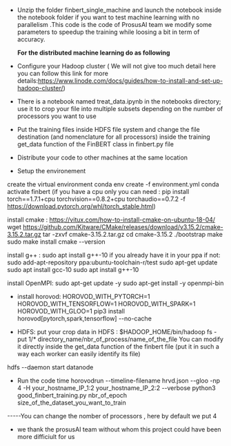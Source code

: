 
- Unzip the folder finbert_single_machine and launch the notebook inside the notebook folder if you want to test machine learning with no parallelism .This code is the code of  ProsusAI team we modify some parameters to speedup the training while loosing a bit in term of accuracy.

   **For the distributed machine learning do as following**

- Configure your Hadoop cluster ( We will not give too much detail here you can follow this link for more details:https://www.linode.com/docs/guides/how-to-install-and-set-up-hadoop-cluster/)

- There is a notebook named treat_data.ipynb in the notebooks directory; use it to crop your file into multiple subsets depending on the number of processors you want to use 
- Put the training files inside HDFS file system and change the file destination (and nomenclature for all processors) inside the training get_data function of the FinBERT class in finbert.py file 

- Distribute your code to other machines at the same location

- Setup the environement 

create the virtual environment
conda env create -f environment.yml
conda activate finbert
(if you have a cpu only you can need : pip install torch==1.7.1+cpu torchvision==0.8.2+cpu torchaudio==0.7.2 -f https://download.pytorch.org/whl/torch_stable.html)

install cmake : https://vitux.com/how-to-install-cmake-on-ubuntu-18-04/
wget https://github.com/Kitware/CMake/releases/download/v3.15.2/cmake-3.15.2.tar.gz
tar -zxvf cmake-3.15.2.tar.gz
cd cmake-3.15.2
./bootstrap
make
sudo make install
cmake --version

install g++ : sudo apt install g++-10 if you already have it in your ppa 
if not:
sudo add-apt-repository ppa:ubuntu-toolchain-r/test
sudo apt-get update
sudo apt install gcc-10
sudo apt install g++-10

install OpenMPI:
sudo apt-get update -y
sudo apt-get install -y openmpi-bin

-  install horovod:
HOROVOD_WITH_PYTORCH=1 HOROVOD_WITH_TENSORFLOW=1 HOROVOD_WITH_SPARK=1 HOROVOD_WITH_GLOO=1 pip3 install horovod[pytorch,spark,tensorflow] --no-cache

- HDFS: 
put your crop data in HDFS : $HADOOP_HOME/bin/hadoop fs -put 1/* directory_name/nbr_of_process/name_of_the_file
You can modify it directly inside the get_data function of the finbert file (put it in such a way each worker can easily identify its file)

hdfs --daemon start datanode  

- Run the code
time horovodrun --timeline-filename hrvd.json --gloo -np 4 -H your_hostname_IP_1:2  your_hostname_IP_2:2  --verbose python3 good_finbert_training.py nbr_of_epoch size_of_the_dataset_you_want_to_train

-----You can change the nomber of processors , here by default we put 4
- we thank the prosusAI team without whom this project could have been more difficiult for us
